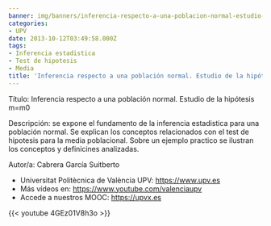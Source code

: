 ```yaml
---
banner: img/banners/inferencia-respecto-a-una-poblacion-normal-estudio-de-la-hipotesis-m=m0-upv-1.jpg
categories:
- UPV
date: 2013-10-12T03:49:58.000Z
tags:
- Inferencia estadistica
- Test de hipotesis
- Media
title: 'Inferencia respecto a una población normal. Estudio de la hipótesis m=m0 |  | UPV'
---
```


Título: Inferencia respecto a una población normal. Estudio de la hipótesis m=m0

Descripción: se expone el fundamento de la inferencia estadistica para una población normal. Se explican los conceptos relacionados con el test de hipotesis para la media poblacional. Sobre un ejemplo practico se ilustran los conceptos y definicines analizadas. 

Autor/a: Cabrera García Suitberto



+ Universitat Politècnica de València UPV: https://www.upv.es
+ Más vídeos en: https://www.youtube.com/valenciaupv
+ Accede a nuestros MOOC: https://upvx.es

{{< youtube 4GEz01V8h3o >}}
